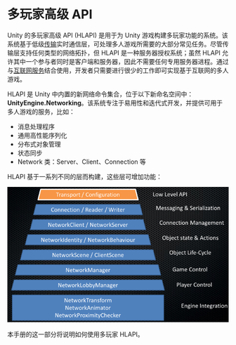 多玩家高级 API
=============================

Unity 的多玩家高级 API (HLAPI) 是用于为 Unity 游戏构建多玩家功能的系统。该系统基于低级[传输](UNetUsingTransport.html)实时通信层，可处理多人游戏所需要的大部分常见任务。尽管传输层支持任何类型的网络拓扑，但 HLAPI 是一种服务器授权系统；虽然 HLAPI 允许其中一个参与者同时是客户端和服务器，因此不需要任何专用服务器进程。通过与[互联网服务](UnityMultiplayerSettingUp.html)结合使用，开发者只需要进行很少的工作即可实现基于互联网的多人游戏。

HLAPI 是 Unity 中内置的新网络命令集合，位于以下新命名空间中：**UnityEngine.Networking**。该系统专注于易用性和迭代式开发，并提供可用于多人游戏的服务，比如：

* 消息处理程序
* 通用高性能序列化
* 分布式对象管理
* 状态同步
* Network 类：Server、Client、Connection 等

HLAPI 基于一系列不同的层而构建，这些层可增加功能：

![](../uploads/Main/NetworkLayers.png) 

本手册的这一部分将说明如何使用多玩家 HLAPI。
